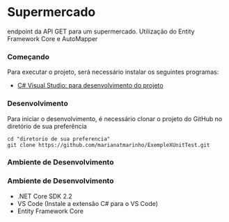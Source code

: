 # Supermercado
endpoint da API GET para um supermercado. Utilização do Entity Framework Core e AutoMapper

### Começando
Para executar o projeto, será necessário instalar os seguintes programas:
- [C# Visual Studio: para desenvolvimento do projeto](https://visualstudio.microsoft.com/vs/)

### Desenvolvimento
Para iniciar o desenvolvimento, é necessário clonar o projeto do GitHub no diretório de sua preferência

```
cd "diretorio de sua preferencia"
git clone https://github.com/marianatmarinho/ExempleXUnitTest.git
```
### Ambiente de Desenvolvimento
### Ambiente de Desenvolvimento
- .NET Core SDK 2.2
- VS Code (Instale a extensão C# para o VS Code)
- Entity Framework Core
